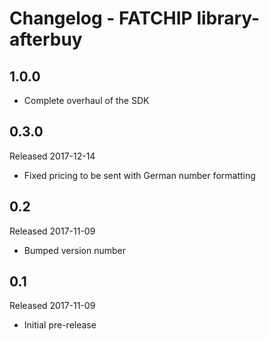 # Changelog - FATCHIP library-afterbuy

## 1.0.0
* Complete overhaul of the SDK

## 0.3.0
Released 2017-12-14
* Fixed pricing to be sent with German number formatting

## 0.2
Released 2017-11-09
* Bumped version number

## 0.1
Released 2017-11-09
* Initial pre-release




